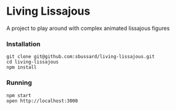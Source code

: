# Living Lissajous
A project to play around with complex animated lissajous figures

### Installation

    git clone git@github.com:sbussard/living-lissajous.git
    cd living-lissajous
    npm install

### Running

    npm start
    open http://localhost:3000
